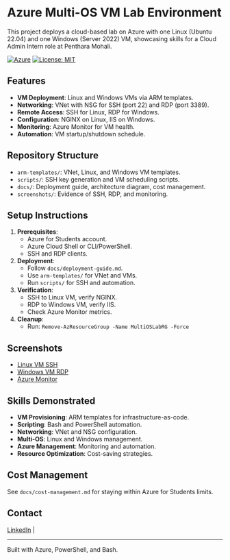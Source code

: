 # Azure Multi-OS VM Lab Environment

This project deploys a cloud-based lab on Azure with one Linux (Ubuntu 22.04) and one Windows (Server 2022) VM, showcasing skills for a Cloud Admin Intern role at Penthara Mohali.

[![Azure](https://img.shields.io/badge/Azure-Cloud-blue)](https://azure.microsoft.com)
[![License: MIT](https://img.shields.io/badge/License-MIT-yellow)](https://opensource.org/licenses/MIT)

## Features
- **VM Deployment**: Linux and Windows VMs via ARM templates.
- **Networking**: VNet with NSG for SSH (port 22) and RDP (port 3389).
- **Remote Access**: SSH for Linux, RDP for Windows.
- **Configuration**: NGINX on Linux, IIS on Windows.
- **Monitoring**: Azure Monitor for VM health.
- **Automation**: VM startup/shutdown schedule.

## Repository Structure
- `arm-templates/`: VNet, Linux, and Windows VM templates.
- `scripts/`: SSH key generation and VM scheduling scripts.
- `docs/`: Deployment guide, architecture diagram, cost management.
- `screenshots/`: Evidence of SSH, RDP, and monitoring.

## Setup Instructions
1. **Prerequisites**:
   - Azure for Students account.
   - Azure Cloud Shell or CLI/PowerShell.
   - SSH and RDP clients.
2. **Deployment**:
   - Follow `docs/deployment-guide.md`.
   - Use `arm-templates/` for VNet and VMs.
   - Run `scripts/` for SSH and automation.
3. **Verification**:
   - SSH to Linux VM, verify NGINX.
   - RDP to Windows VM, verify IIS.
   - Check Azure Monitor metrics.
4. **Cleanup**:
   - Run: `Remove-AzResourceGroup -Name MultiOSLabRG -Force`

## Screenshots
- [Linux VM SSH](screenshots/linux-vm-ssh.png)
- [Windows VM RDP](screenshots/windows-vm-rdp.png)
- [Azure Monitor](screenshots/azure-monitor.png)

## Skills Demonstrated
- **VM Provisioning**: ARM templates for infrastructure-as-code.
- **Scripting**: Bash and PowerShell automation.
- **Networking**: VNet and NSG configuration.
- **Multi-OS**: Linux and Windows management.
- **Azure Management**: Monitoring and automation.
- **Resource Optimization**: Cost-saving strategies.

## Cost Management
See `docs/cost-management.md` for staying within Azure for Students limits.

## Contact
[LinkedIn](https://www.linkedin.com/in/ayush-priyadarshi-894836167/) | <your-email>

---
Built with Azure, PowerShell, and Bash.
